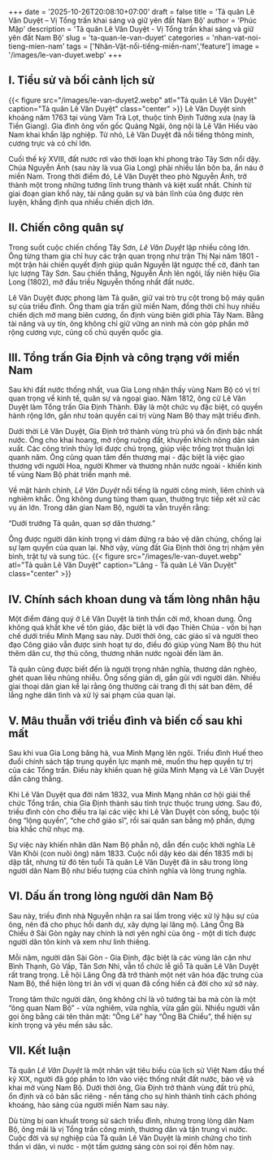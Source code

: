 +++
date = '2025-10-26T20:08:10+07:00'
draft = false
title = 'Tả quân Lê Văn Duyệt – Vị Tổng trấn khai sáng và giữ yên đất Nam Bộ'
author = 'Phúc Mập'
description = 'Tả quân Lê Văn Duyệt - Vị Tổng trấn khai sáng và giữ yên đất Nam Bộ'
slug = 'ta-quan-le-van-duyet'
categories = 'nhan-vat-noi-tieng-mien-nam'
tags = ['Nhân-Vật-nổi-tiếng-miền-nam','feature']
image = '/images/le-van-duyet.webp'
+++
## I. Tiểu sử và bối cảnh lịch sử
{{< figure src="/images/le-van-duyet2.webp" atl="Tả quân Lê Văn Duyệt" caption="Tả quân Lê Văn Duyệt" class="center" >}}
Lê Văn Duyệt sinh khoảng năm 1763 tại vùng Vàm Trà Lọt, thuộc tỉnh Định Tường xưa (nay là Tiền Giang). Gia đình ông vốn gốc Quảng Ngãi, ông nội là Lê Văn Hiếu vào Nam khai khẩn lập nghiệp. Từ nhỏ, Lê Văn Duyệt đã nổi tiếng thông minh, cương trực và có chí lớn.

Cuối thế kỷ XVIII, đất nước rơi vào thời loạn khi phong trào Tây Sơn nổi dậy. Chúa Nguyễn Ánh (sau này là vua Gia Long) phải nhiều lần bôn ba, ẩn náu ở miền Nam. Trong thời điểm đó, Lê Văn Duyệt theo phò Nguyễn Ánh, trở thành một trong những tướng lĩnh trung thành và kiệt xuất nhất. Chính từ giai đoạn gian khổ này, tài năng quân sự và bản lĩnh của ông được rèn luyện, khẳng định qua nhiều chiến dịch lớn.

## II. Chiến công quân sự

Trong suốt cuộc chiến chống Tây Sơn, *Lê Văn Duyệt* lập nhiều công lớn. Ông từng tham gia chỉ huy các trận quan trọng như trận Thị Nại năm 1801 - một trận hải chiến quyết định giúp quân Nguyễn lật ngược thế cờ, đánh tan lực lượng Tây Sơn. Sau chiến thắng, Nguyễn Ánh lên ngôi, lấy niên hiệu Gia Long (1802), mở đầu triều Nguyễn thống nhất đất nước.

Lê Văn Duyệt được phong làm Tả quân, giữ vai trò trụ cột trong bộ máy quân sự của triều đình. Ông tham gia trấn giữ miền Nam, đồng thời chỉ huy nhiều chiến dịch mở mang biên cương, ổn định vùng biên giới phía Tây Nam. Bằng tài năng và uy tín, ông không chỉ giữ vững an ninh mà còn góp phần mở rộng cương vực, củng cố chủ quyền quốc gia.

## III. Tổng trấn Gia Định và công trạng với miền Nam

Sau khi đất nước thống nhất, vua Gia Long nhận thấy vùng Nam Bộ có vị trí quan trọng về kinh tế, quân sự và ngoại giao. Năm 1812, ông cử Lê Văn Duyệt làm Tổng trấn Gia Định Thành. Đây là một chức vụ đặc biệt, có quyền hành rộng lớn, gần như toàn quyền cai trị vùng Nam Bộ thay mặt triều đình.

Dưới thời Lê Văn Duyệt, Gia Định trở thành vùng trù phú và ổn định bậc nhất nước. Ông cho khai hoang, mở rộng ruộng đất, khuyến khích nông dân sản xuất. Các công trình thủy lợi được chú trọng, giúp việc trồng trọt thuận lợi quanh năm. Ông cũng quan tâm đến thương mại - đặc biệt là việc giao thương với người Hoa, người Khmer và thương nhân nước ngoài - khiến kinh tế vùng Nam Bộ phát triển mạnh mẽ.

Về mặt hành chính, *Lê Văn Duyệt* nổi tiếng là người công minh, liêm chính và nghiêm khắc. Ông không dung túng tham quan, thường trực tiếp xét xử các vụ án lớn. Trong dân gian Nam Bộ, người ta vẫn truyền rằng:

“Dưới trướng Tả quân, quan sợ dân thương.”

Ông được người dân kính trọng vì dám đứng ra bảo vệ dân chúng, chống lại sự lạm quyền của quan lại. Nhờ vậy, vùng đất Gia Định thời ông trị nhậm yên bình, trật tự và sung túc.
{{< figure src="/images/le-van-duyet.webp" atl="Tả quân Lê Văn Duyệt" caption="Lăng - Tả quân Lê Văn Duyệt" class="center" >}}
## IV. Chính sách khoan dung và tấm lòng nhân hậu

Một điểm đáng quý ở Lê Văn Duyệt là tinh thần cởi mở, khoan dung. Ông không quá khắt khe về tôn giáo, đặc biệt là với đạo Thiên Chúa - vốn bị hạn chế dưới triều Minh Mạng sau này. Dưới thời ông, các giáo sĩ và người theo đạo Công giáo vẫn được sinh hoạt tự do, điều đó giúp vùng Nam Bộ thu hút thêm dân cư, thợ thủ công, thương nhân nước ngoài đến làm ăn.

Tả quân cũng được biết đến là người trọng nhân nghĩa, thương dân nghèo, ghét quan liêu nhũng nhiễu. Ông sống giản dị, gần gũi với người dân. Nhiều giai thoại dân gian kể lại rằng ông thường cải trang đi thị sát ban đêm, để lắng nghe dân tình và xử lý sai phạm của quan lại.

## V. Mâu thuẫn với triều đình và biến cố sau khi mất

Sau khi vua Gia Long băng hà, vua Minh Mạng lên ngôi. Triều đình Huế theo đuổi chính sách tập trung quyền lực mạnh mẽ, muốn thu hẹp quyền tự trị của các Tổng trấn. Điều này khiến quan hệ giữa Minh Mạng và Lê Văn Duyệt dần căng thẳng.

Khi Lê Văn Duyệt qua đời năm 1832, vua Minh Mạng nhân cơ hội giải thể chức Tổng trấn, chia Gia Định thành sáu tỉnh trực thuộc trung ương. Sau đó, triều đình còn cho điều tra lại các việc khi Lê Văn Duyệt còn sống, buộc tội ông “lộng quyền”, “che chở giáo sĩ”, rồi sai quân san bằng mộ phần, dựng bia khắc chữ nhục mạ.

Sự việc này khiến nhân dân Nam Bộ phẫn nộ, dẫn đến cuộc khởi nghĩa Lê Văn Khôi (con nuôi ông) năm 1833. Cuộc nổi dậy kéo dài đến 1835 mới bị dập tắt, nhưng từ đó tên tuổi Tả quân Lê Văn Duyệt đã in sâu trong lòng người dân Nam Bộ như biểu tượng của chính nghĩa và lòng trung nghĩa.

## VI. Dấu ấn trong lòng người dân Nam Bộ

Sau này, triều đình nhà Nguyễn nhận ra sai lầm trong việc xử lý hậu sự của ông, nên đã cho phục hồi danh dự, xây dựng lại lăng mộ. Lăng Ông Bà Chiểu ở Sài Gòn ngày nay chính là nơi yên nghỉ của ông - một di tích được người dân tôn kính và xem như linh thiêng.

Mỗi năm, người dân Sài Gòn - Gia Định, đặc biệt là các vùng lân cận như Bình Thạnh, Gò Vấp, Tân Sơn Nhì, vẫn tổ chức lễ giỗ Tả quân Lê Văn Duyệt rất trang trọng. Lễ hội Lăng Ông đã trở thành một nét văn hóa đặc trưng của Nam Bộ, thể hiện lòng tri ân với vị quan đã cống hiến cả đời cho xứ sở này.

Trong tâm thức người dân, ông không chỉ là võ tướng tài ba mà còn là một “ông quan Nam Bộ” - vừa nghiêm, vừa nghĩa, vừa gần gũi. Nhiều người vẫn gọi ông bằng cái tên thân mật: “Ông Lê” hay “Ông Bà Chiểu”, thể hiện sự kính trọng và yêu mến sâu sắc.

## VII. Kết luận

Tả quân *Lê Văn Duyệt* là một nhân vật tiêu biểu của lịch sử Việt Nam đầu thế kỷ XIX, người đã góp phần to lớn vào việc thống nhất đất nước, bảo vệ và khai mở vùng Nam Bộ. Dưới thời ông, Gia Định trở thành vùng đất trù phú, ổn định và có bản sắc riêng - nền tảng cho sự hình thành tính cách phóng khoáng, hào sảng của người miền Nam sau này.

Dù từng bị oan khuất trong sử sách triều đình, nhưng trong lòng dân Nam Bộ, ông mãi là vị Tổng trấn công minh, thương dân và tận trung vì nước. Cuộc đời và sự nghiệp của Tả quân Lê Văn Duyệt là minh chứng cho tinh thần vì dân, vì nước - một tấm gương sáng còn soi rọi đến hôm nay.